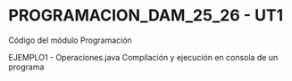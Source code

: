 # PROGRAMACION\_DAM\_25\_26 - UT1

Código del módulo Programación

EJEMPLO1 - Operaciones.java
Compilación y ejecución en consola de un programa


